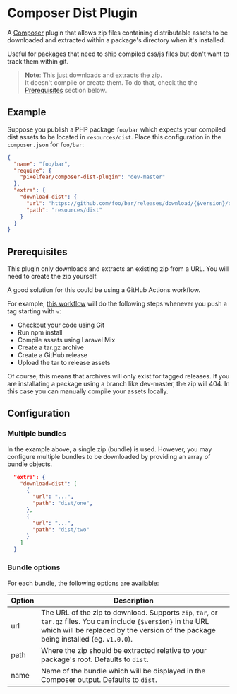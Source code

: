 # Composer Dist Plugin

A [Composer](https://getcomposer.org) plugin that allows zip files containing distributable assets to be downloaded and extracted within a package's directory when it's installed.

Useful for packages that need to ship compiled css/js files but don't want to track them within git.

> **Note**: This just downloads and extracts the zip.  
> It doesn't compile or create them. To do that, check the the [Prerequisites](#prerequisites) section below.

## Example

Suppose you publish a PHP package `foo/bar` which expects your compiled dist assets to be located in `resources/dist`. Place this configuration in the `composer.json` for `foo/bar`:

``` json
{
  "name": "foo/bar",
  "require": {
    "pixelfear/composer-dist-plugin": "dev-master"
  },
  "extra": {
    "download-dist": {
      "url": "https://github.com/foo/bar/releases/download/{$version}/dist.tar.gz",
      "path": "resources/dist"
    }
  }
}
```

## Prerequisites

This plugin only downloads and extracts an existing zip from a URL. You will need to create the zip yourself.

A good solution for this could be using a GitHub Actions workflow.

For example, [this workflow](examples/github-workflow.yml) will do the following steps whenever you push a tag starting with `v`:

- Checkout your code using Git
- Run npm install
- Compile assets using Laravel Mix
- Create a tar.gz archive
- Create a GitHub release
- Upload the tar to release assets

Of course, this means that archives will only exist for tagged releases. If you are installating a package using a branch like dev-master, the zip will 404. In this case you can manually compile your assets locally.

## Configuration

### Multiple bundles

In the example above, a single zip (bundle) is used. However, you may configure multiple bundles to be downloaded by providing an array of bundle objects.

``` json
  "extra": {
    "download-dist": [
      {
        "url": "...",
        "path": "dist/one",
      },
      {
        "url": "...",
        "path": "dist/two"
      }
    ]
  }
```

### Bundle options

For each bundle, the following options are available:

| Option | Description |
|--------|-------------|
| url | The URL of the zip to download. Supports `zip`, `tar`, or `tar.gz` files. You can include `{$version}` in the URL which will be replaced by the version of the package being installed (eg. `v1.0.0`).
| path | Where the zip should be extracted relative to your package's root. Defaults to `dist`.
| name | Name of the bundle which will be displayed in the Composer output. Defaults to `dist`.
